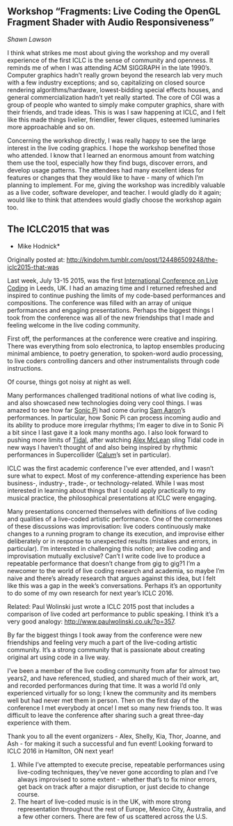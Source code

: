 ## Workshop “Fragments: Live Coding the OpenGL Fragment Shader with Audio Responsiveness”
*Shawn Lawson*

I think what strikes me most about giving the workshop and my overall experience of the first ICLC is the sense of community and openness. It reminds me of when I was attending ACM SIGGRAPH in the late 1990’s. Computer graphics hadn’t really grown beyond the research lab very much with a few industry exceptions; and so, capitalizing on closed source rendering algorithms/hardware, lowest-bidding special effects houses, and general commercialization hadn’t yet really started. The core of CGI was a group of people who wanted to simply make computer graphics, share with their friends, and trade ideas. This is was I saw happening at ICLC, and I felt like this made things livelier, friendlier, fewer cliques, esteemed luminaries more approachable and so on.

Concerning the workshop directly, I was really happy to see the large interest in the live coding graphics. I hope the workshop benefited those who attended. I know that I learned an enormous amount from watching them use the tool, especially how they find bugs, discover errors, and develop usage patterns. The attendees had many excellent ideas for features or changes that they would like to have - many of which I’m planning to implement. For me, giving the workshop was incredibly valuable as a live coder, software developer, and teacher. I would gladly do it again; would like to think that attendees would gladly choose the workshop again too.

## The ICLC2015 that was
* Mike Hodnick*

Originally posted at: http://kindohm.tumblr.com/post/124486509248/the-iclc2015-that-was

Last week, July 13-15 2015, was the first [International Conference on Live Coding](http://iclc.livecodenetwork.org/) in Leeds, UK. I had an amazing time and I returned refreshed and inspired to continue pushing the limits of my code-based performances and compositions. The conference was filled with an array of unique performances and engaging presentations. Perhaps the biggest things I took from the conference was all of the new friendships that I made and feeling welcome in the live coding community.

First off, the performances at the conference were creative and inspiring. There was everything from solo electronica, to laptop ensembles producing minimal ambience, to poetry generation, to spoken-word audio processing, to live coders controlling dancers and other instrumentalists through code instructions.

Of course, things got noisy at night as well.

Many performances challenged traditional notions of what live coding is, and also showcased new technologies doing very cool things. I was amazed to see how far [Sonic Pi](http://sonic-pi.net/) had come during [Sam Aaron](http://sam.aaron.name)’s performances. In particular, how Sonic Pi can process incoming audio and its ability to produce more irregular rhythms; I’m eager to dive in to Sonic Pi a bit since I last gave it a look many months ago. I also look forward to pushing more limits of [Tidal](http://tidal.lurk.org/), after watching [Alex McLean](http://yaxu.org/) sling Tidal code in new ways I haven’t thought of and also being inspired by rhythmic performances in Supercollider ([Calum](http://calumgunn.com/)’s set in particular).

ICLC was the first academic conference I’ve ever attended, and I wasn’t sure what to expect. Most of my conference-attending experience has been business-, industry-, trade-, or technology-related. While I was most interested in learning about things that I could apply practically to my musical practice, the philosophical presentations at ICLC were engaging.

Many presentations concerned themselves with definitions of live coding and qualities of a live-coded artistic performance. One of the cornerstones of these discussions was improvisation: live coders continuously make changes to a running program to change its execution, and improvise either deliberately or in response to unexpected results (mistakes and errors, in particular). I’m interested in challenging this notion; are live coding and improvisation mutually exclusive? Can’t I write code live to produce a repeatable performance that doesn’t change from gig to gig?1 I’m a newcomer to the world of live coding research and academia, so maybe I’m naive and there’s already research that argues against this idea, but I felt like this was a gap in the week’s conversations. Perhaps it’s an opportunity to do some of my own research for next year’s ICLC 2016.

Related: Paul Wolinski just wrote a ICLC 2015 post that includes a comparison of live coded art performance to public speaking. I think it’s a very good analogy: http://www.paulwolinski.co.uk/?p=357.

By far the biggest things I took away from the conference were new friendships and feeling very much a part of the live-coding artistic community. It’s a strong community that is passionate about creating original art using code in a live way.

I’ve been a member of the live coding community from afar for almost two years2, and have referenced, studied, and shared much of their work, art, and recorded performances during that time. It was a world I’d only experienced virtually for so long; I knew the community and its members well but had never met them in person. Then on the first day of the conference I met everybody at once! I met so many new friends too. It was difficult to leave the conference after sharing such a great three-day experience with them.

Thank you to all the event organizers - Alex, Shelly, Kia, Thor, Joanne, and Ash - for making it such a successful and fun event! Looking forward to ICLC 2016 in Hamilton, ON next year!

1. While I’ve attempted to execute precise, repeatable performances using live-coding techniques, they’ve never gone according to plan and I’ve always improvised to some extent - whether that’s to fix minor errors, get back on track after a major disruption, or just decide to change course.
2. The heart of live-coded music is in the UK, with more strong representation throughout the rest of Europe, Mexico City, Australia, and a few other corners. There are few of us scattered across the U.S.
